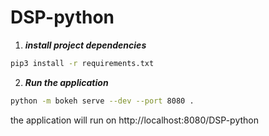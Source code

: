 # DSP-python

1. **_install project dependencies_**

```sh
pip3 install -r requirements.txt
```

2. **_Run the application_**

```sh
python -m bokeh serve --dev --port 8080 .
```
the application will run on http://localhost:8080/DSP-python

